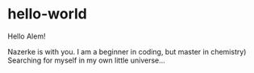 # hello-world

Hello Alem!

Nazerke is with you. I am a beginner in coding, but master in chemistry)
Searching for myself in my own little universe...
